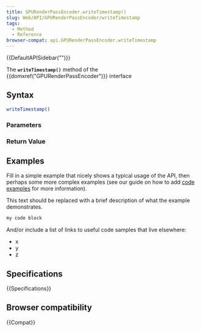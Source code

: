 ```yaml
---
title: GPURenderPassEncoder.writeTimestamp()
slug: Web/API/GPURenderPassEncoder/writeTimestamp
tags:
  - Method
  - Reference
browser-compat: api.GPURenderPassEncoder.writeTimestamp
---
```

{{DefaultAPISidebar("")}}

The **`writeTimestamp()`** method of the {{domxref("GPURenderPassEncoder")}} interface 

## Syntax

```js
writeTimestamp()
```

### Parameters



### Return Value



## Examples

Fill in a simple example that nicely shows a typical usage of the API, then perhaps some more complex examples (see our guide on how to add [code examples](/en-US/docs/MDN/Contribute/Structures/Code_examples) for more information).

This text should be replaced with a brief description of what the example demonstrates.

```js
my code block
```

And/or include a list of links to useful code samples that live elsewhere:

*   x
*   y
*   z

## Specifications

{{Specifications}}

## Browser compatibility

{{Compat}}

